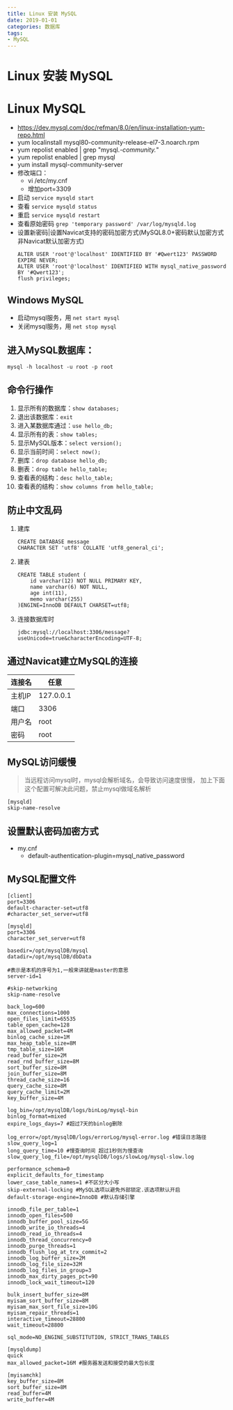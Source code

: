 ```yaml
---
title: Linux 安装 MySQL
date: 2019-01-01
categories: 数据库
tags:
- MySQL
---
```



# Linux 安装 MySQL

# Linux MySQL
- https://dev.mysql.com/doc/refman/8.0/en/linux-installation-yum-repo.html
- yum localinstall mysql80-community-release-el7-3.noarch.rpm
- yum repolist enabled | grep "mysql.*-community.*"
- yum repolist enabled | grep mysql
- yum install mysql-community-server
- 修改端口：
  - vi /etc/my.cnf
  - 增加port=3309
- 启动 `service mysqld start`
- 查看 `service mysqld status`
- 重启 `service mysqld restart`
- 查看原始密码 `grep 'temporary password' /var/log/mysqld.log`
- 设置新密码|设置Navicat支持的密码加密方式(MySQL8.0+密码默认加密方式非Navicat默认加密方式)
    ```mysql
    ALTER USER 'root'@'localhost' IDENTIFIED BY '#Qwert123' PASSWORD EXPIRE NEVER;
    ALTER USER 'root'@'localhost' IDENTIFIED WITH mysql_native_password BY '#Qwert123';
    flush privileges;
    ```

## Windows MySQL
- 启动mysql服务，用 `net start mysql`
- 关闭mysql服务，用 `net stop mysql`


## 进入MySQL数据库：
`mysql -h localhost -u root -p root`

## 命令行操作
1. 显示所有的数据库：`show databases;`
2. 退出该数据库：`exit`
3. 进入某数据库通过：`use hello_db;`
4. 显示所有的表：`show tables;`
5. 显示MySQL版本：`select version();`
6. 显示当前时间：`select now();`
7. 删库：`drop database hello_db;`
8. 删表：`drop table hello_table;`
9. 查看表的结构：`desc hello_table;`
10. 查看表的结构：`show columns from hello_table;`

## 防止中文乱码
1. 建库
    ```mysql
    CREATE DATABASE message
    CHARACTER SET 'utf8' COLLATE 'utf8_general_ci';
    ```
2. 建表
    ```mysql
    CREATE TABLE student (
        id varchar(12) NOT NULL PRIMARY KEY,
        name varchar(6) NOT NULL,
        age int(11),
        memo varchar(255)
    )ENGINE=InnoDB DEFAULT CHARSET=utf8;
    ```
3. 连接数据库时
    ```text
    jdbc:mysql://localhost:3306/message?useUnicode=true&characterEncoding=UTF-8;
    ```

## 通过Navicat建立MySQL的连接
| 连接名 | 任意 |
|--------|-----------|
| 主机IP | 127.0.0.1 |
| 端口   | 3306 |
| 用户名 | root |
| 密码   | root |

## MySQL访问缓慢
> 当远程访问mysql时，mysql会解析域名，会导致访问速度很慢，
> 加上下面这个配置可解决此问题，禁止mysql做域名解析
```
[mysqld]
skip-name-resolve
```

## 设置默认密码加密方式
- my.cnf
  - default-authentication-plugin=mysql_native_password

## MySQL配置文件
```editorconfig
[client]
port=3306
default-character-set=utf8
#character_set_server=utf8 

[mysqld]
port=3306
character_set_server=utf8

basedir=/opt/mysqlDB/mysql
datadir=/opt/mysqlDB/dbData

#表示是本机的序号为1,一般来讲就是master的意思
server-id=1

#skip-networking
skip-name-resolve

back_log=600
max_connections=1000
open_files_limit=65535
table_open_cache=128
max_allowed_packet=4M
binlog_cache_size=1M
max_heap_table_size=8M
tmp_table_size=16M
read_buffer_size=2M
read_rnd_buffer_size=8M
sort_buffer_size=8M
join_buffer_size=8M
thread_cache_size=16
query_cache_size=8M
query_cache_limit=2M
key_buffer_size=4M

log_bin=/opt/mysqlDB/logs/binLog/mysql-bin
binlog_format=mixed
expire_logs_days=7 #超过7天的binlog删除

log_error=/opt/mysqlDB/logs/errorLog/mysql-error.log #错误日志路径
slow_query_log=1
long_query_time=10 #慢查询时间 超过1秒则为慢查询
slow_query_log_file=/opt/mysqlDB/logs/slowLog/mysql-slow.log

performance_schema=0
explicit_defaults_for_timestamp
lower_case_table_names=1 #不区分大小写
skip-external-locking #MySQL选项以避免外部锁定.该选项默认开启
default-storage-engine=InnoDB #默认存储引擎

innodb_file_per_table=1
innodb_open_files=500
innodb_buffer_pool_size=5G
innodb_write_io_threads=4
innodb_read_io_threads=4
innodb_thread_concurrency=0
innodb_purge_threads=1
innodb_flush_log_at_trx_commit=2
innodb_log_buffer_size=2M
innodb_log_file_size=32M
innodb_log_files_in_group=3
innodb_max_dirty_pages_pct=90
innodb_lock_wait_timeout=120

bulk_insert_buffer_size=8M
myisam_sort_buffer_size=8M
myisam_max_sort_file_size=10G
myisam_repair_threads=1
interactive_timeout=28800
wait_timeout=28800

sql_mode=NO_ENGINE_SUBSTITUTION, STRICT_TRANS_TABLES

[mysqldump]
quick
max_allowed_packet=16M #服务器发送和接受的最大包长度

[myisamchk]
key_buffer_size=8M
sort_buffer_size=8M
read_buffer=4M
write_buffer=4M
```
